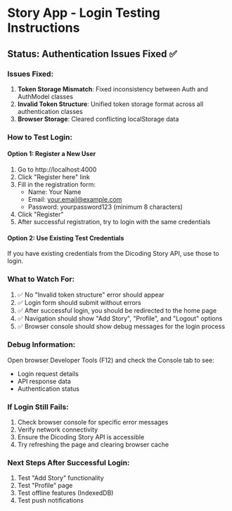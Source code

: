 # Story App - Login Testing Instructions

## Status: Authentication Issues Fixed ✅

### Issues Fixed:

1. **Token Storage Mismatch**: Fixed inconsistency between Auth and AuthModel classes
2. **Invalid Token Structure**: Unified token storage format across all authentication classes
3. **Browser Storage**: Cleared conflicting localStorage data

### How to Test Login:

#### Option 1: Register a New User

1. Go to http://localhost:4000
2. Click "Register here" link
3. Fill in the registration form:
   - Name: Your Name
   - Email: your.email@example.com
   - Password: yourpassword123 (minimum 8 characters)
4. Click "Register"
5. After successful registration, try to login with the same credentials

#### Option 2: Use Existing Test Credentials

If you have existing credentials from the Dicoding Story API, use those to login.

### What to Watch For:

1. ✅ No "Invalid token structure" error should appear
2. ✅ Login form should submit without errors
3. ✅ After successful login, you should be redirected to the home page
4. ✅ Navigation should show "Add Story", "Profile", and "Logout" options
5. ✅ Browser console should show debug messages for the login process

### Debug Information:

Open browser Developer Tools (F12) and check the Console tab to see:

- Login request details
- API response data
- Authentication status

### If Login Still Fails:

1. Check browser console for specific error messages
2. Verify network connectivity
3. Ensure the Dicoding Story API is accessible
4. Try refreshing the page and clearing browser cache

### Next Steps After Successful Login:

1. Test "Add Story" functionality
2. Test "Profile" page
3. Test offline features (IndexedDB)
4. Test push notifications

